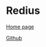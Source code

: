 # Redius

[Home page](https://github.com/antirez/redis-io)

[Github](https://github.com/antirez/redis)

